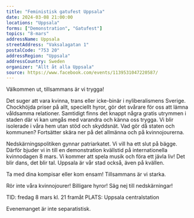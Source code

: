 ```yaml
---
title: "Feministisk gatufest Uppsala"
date: 2024-03-08 21:00:00
locations: "Uppsala"
forms: ["Demonstration", "Gatufest"]
topics: "8-mars"
addressName: Uppsala
streetAddress: "Vaksalagatan 1"
postalCode: "753 20"
addressRegion: "Uppsala"
addressCountry: Sweden
organizer: "Allt åt alla Uppsala"
source: https://www.facebook.com/events/1139531047220587/
---
```

Välkommen ut, tillsammans är vi trygga! 

Det suger att vara kvinna, trans eller icke-binär i nyliberalismens Sverige. Chockhöjda priser på allt, speciellt hyror, gör det svårare för oss att lämna våldsamma relationer. Samtidigt finns det knappt några gratis utrymmen i staden där vi kan umgås med varandra och känna oss trygga. Vi blir isolerade i våra hem utan stöd och skyddsnät. Vad gör då staten och kommunen? Fortsätter skära ner på det allmänna och på kvinnojourerna. 

Nedskärningspolitiken gynnar patriarkatet. Vi vill ha ett slut på bägge. Därför bjuder vi in till en demonstration kvällstid på internationella kvinnodagen 8 mars. Vi kommer att spela musik och föra ett jävla liv! Det blir dans, det blir tal. Uppsala är vår stad också, även på kvällen. 

Ta med dina kompisar eller kom ensam! Tillsammans är vi starka. 

Rör inte våra kvinnojourer!
Billigare hyror!
Säg nej till nedskärningar! 

TID: fredag 8 mars kl. 21 framåt 
PLATS: Uppsala centralstation 

Evenemanget är inte separatistisk.
